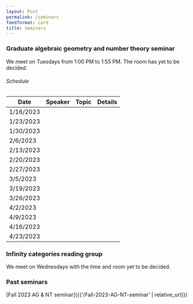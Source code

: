 ```yaml
---
layout: Post
permalink: /seminars
feedformat: card
title: Seminars
---
```



### Graduate algebraic geometry and number theory seminar

We meet on Tuesdays from 1:00 PM to 1:55 PM. The room has yet to be decided.


###### Schedule

| Date | Speaker | Topic | Details |
| -------- | ---------- | -------- | ---------- |
| 1/16/2023 | | | |
| 1/23/2023 | | | |
| 1/30/2023 | | | |
| 2/6/2023 | | | |
| 2/13/2023 | | | |
| 2/20/2023 | | | |
| 2/27/2023 | | | |
| 3/5/2023 | | | |
| 3/19/2023 | | | |
| 3/26/2023 | | | |
| 4/2/2023 | | | |
| 4/9/2023 | | | |
| 4/16/2023 | | | |
| 4/23/2023 | | | |



### Infinity categories reading group

We meet on Wednesdays with the time and room yet to be decided.



### Past seminars

[Fall 2023 AG & NT seminar]({{'/Fall-2023-AG-NT-seminar' | relative_url}})

